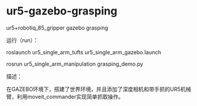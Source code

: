# ur5-gazebo-grasping

ur5+robotiq_85_gripper gazebo grasping

运行（run）：

roslaunch ur5_single_arm_tufts ur5_single_arm_gazebo.launch

rosrun ur5_single_arm_manipulation grasping_demo.py

描述：

在GAZEBO环境下，搭建了世界环境，并且添加了深度相机和带手抓的UR5机械臂，利用moveit_commander实现简单抓取操作。
